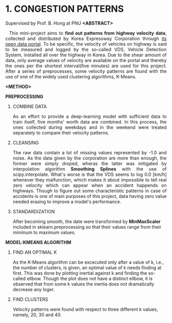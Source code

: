 # 1. CONGESTION PATTERNS
Supervised by Prof. B. Hong at PNU
**&lt;ABSTRACT&gt;**
<p align="justify">
&nbsp;&nbsp;This mini-project aims to <strong>find out patterns from highway velocity data</strong>, collected and distributed by Korea Expressway Corporation 
through <a href="https://data.ex.co.kr/">its open data portal</a>. To be specific, the velocity of vehicles on highway is said to be measured and logged by
the so-called VDS, Vehicle Detection System, installed all over the highway in Korea. Due to the shear amount of data, only average values of velocity are available on the portal 
and thereby the ones per the shortest interval(five minutes) are used for this project. After a series of preprocesses, some velocity patterns are found 
  with the use of one of the widely used clustering algorithms, K-Means.  
</p>

**&lt;METHOD&gt;**
<p align="justify">
<strong>PREPROCESSING</strong>
<ol>
  <li>COMBINE DATA</li>
  <p align="justify">As an effort to provide a deep-learning model with sufficient data to train itself, five months' worth data are combined. In this process,
  the ones collected during weekdays and in the weekend were treated separately to compare their velocity patterns.</p>
  <li>CLEANSING</li>
  <p align="justify">The raw data contain a lot of missing values represented by -1.0 and noise. As the data given by the corporation are more than enough, the former were simply droped,
    wheras the latter was mitigated by interpolation algorithm <strong>Smoothing Splines</strong> with the use of scipy.interpolate.
    What's worse is that the VDS seems to log 0.0 [km/h] whenever they malfunction, which makes it about impossible to tell real zero velocity which can appear
    when an accident happends on highways. Though to figure out some characteristic patterns in case of accidents is one of main purposes of this project, data having zero value
    needed erasing to improve a model's performance.
  </p>
  <li>STANDARDIZATION</li><p>After becoming smooth, the date were transformed by <strong>MinMaxScaler</strong> included in sklearn.preprocessing so that
    their values range from their minimum to maximum values.
  </p>
</ol>
<strong>MODEL:KMEANS ALGORITHM</strong>
<ol>
  <li>FIND AN OPTIMAL K</li><p>As the K-Means algorithm can be excecuted only after a value of k, i.e., the number of clusters, is given, an optimal
  value of k needs finding at first. This was done by plotting inertial against k and finding the so-called ellbow. Though the plot does not have a distinct
  ellbow, it is observed that from some k values the inertia does not dramatically decrease any loger.
  </p>
  <li>FIND CLUSTERS</li><p>Velocity patterns were found with respect to three different k values, namely, 20, 30 and 40.</p>
</ol>
</p>





